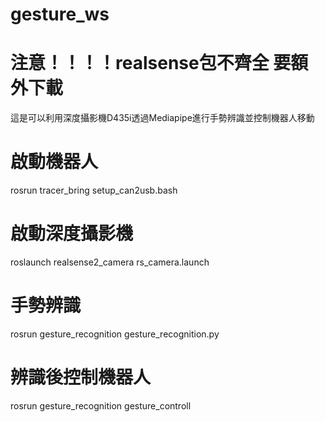 # gesture_ws
# 注意！！！！realsense包不齊全 要額外下載
這是可以利用深度攝影機D435i透過Mediapipe進行手勢辨識並控制機器人移動
# 啟動機器人
 rosrun tracer_bring setup_can2usb.bash
# 啟動深度攝影機
 roslaunch realsense2_camera rs_camera.launch 
# 手勢辨識
 rosrun gesture_recognition gesture_recognition.py
# 辨識後控制機器人
 rosrun gesture_recognition gesture_controll
